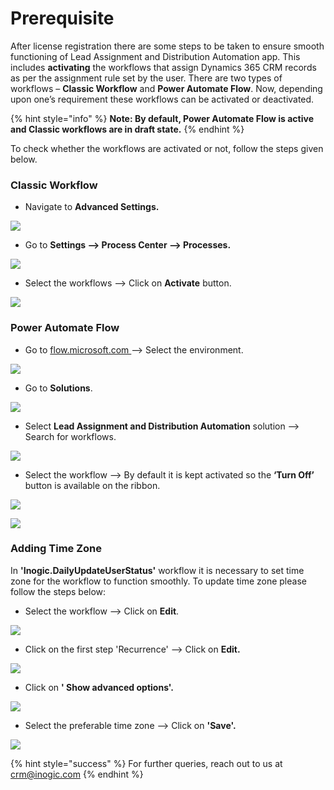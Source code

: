 # Prerequisite

After license registration there are some steps to be taken to ensure smooth functioning of Lead Assignment and Distribution Automation app. This includes **activating** the workflows that assign Dynamics 365 CRM records as per the assignment rule set by the user. There are two types of workflows – **Classic Workflow** and **Power Automate Flow**. Now, depending upon one’s requirement these workflows can be activated or deactivated.

{% hint style="info" %}
**Note: By default, Power Automate Flow is active and Classic workflows are in draft state.**
{% endhint %}

To check whether the workflows are activated or not, follow the steps given below.

### Classic Workflow

* Navigate to **Advanced Settings.**&#x20;

![](../.gitbook/assets/Prereq\_1.png)

* Go to **Settings --> Process Center --> Processes.**&#x20;

![](../.gitbook/assets/Prereq\_2.png)

* Select the workflows --> Click on **Activate** button.

![](<../.gitbook/assets/Classic vacation workflow\_1.png>)

### Power Automate Flow

* Go to [flow.microsoft.com ](https://us.flow.microsoft.com/en-us/)--> Select the environment.&#x20;

![](../.gitbook/assets/Prereq\_4.png)

* Go to **Solutions**.&#x20;

![](../.gitbook/assets/Prereq\_5.png)

* Select **Lead Assignment and Distribution Automation** solution --> Search for workflows.&#x20;

![](<../.gitbook/assets/Power Automate vacation flow\_1.5.png>)

* Select the workflow --> By default it is kept activated so the **‘Turn Off’** button is available on the ribbon.

![](<../.gitbook/assets/Power Automate vacation flow\_1.png>)

![](<../.gitbook/assets/Power Automate vacation flow\_2.png>)

### Adding Time Zone

In **'Inogic.DailyUpdateUserStatus'** workflow it is necessary to set time zone for the workflow to function smoothly. To update time zone please follow the steps below:

* Select the workflow --> Click on **Edit**.

![](<../.gitbook/assets/Power Automate timezone\_1.png>)

* Click on the first step 'Recurrence' --> Click on **Edit.**

![](<../.gitbook/assets/Power Automate timezone\_2.png>)

* Click on **' Show advanced options'.**

![](<../.gitbook/assets/Power Automate timezone\_3.png>)

* Select the preferable time zone --> Click on **'Save'.**

![](<../.gitbook/assets/Power Automate timezone\_4.png>)

{% hint style="success" %}
For further queries, reach out to us at [crm@inogic.com](mailto:crm@inogic.com)
{% endhint %}



